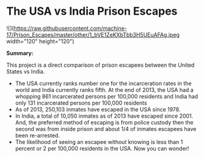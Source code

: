 # The USA vs India Prison Escapes

![](https://raw.githubusercontent.com/machine-17/Prison_Escapes/master/other/1_bVE1ZeKXbTbb3H5UEuAFAg.jpeg width="120" height="120")

**Summary:**

This project is a direct comparison of prison escapees between the United States vs India.

- The USA currently ranks number one for the incarceration rates in the world and India currently ranks fifth. 
At the end of 2013, the USA had a whopping 861 incarcerated persons per 100,000 residents and India had only 131 incarcerated persons per 100,000 residents
- As of 2013, 250,103 inmates have escaped in the USA since 1978.
- In India, a total of 10,050 inmates as of 2013 have escaped since 2001. And, the preferred method of escaping is from police custody then the second was 
from inside prison and about 1/4 of inmates escapees have been re-arrested.
- The likelihood of seeing an escapee without knowing is less than 1 percent or 2 per 100,000 residents in the USA. Now you can wonder!
